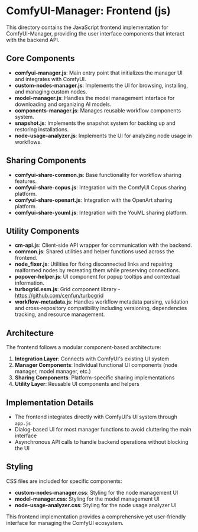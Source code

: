 # ComfyUI-Manager: Frontend (js)

This directory contains the JavaScript frontend implementation for ComfyUI-Manager, providing the user interface components that interact with the backend API.

## Core Components

- **comfyui-manager.js**: Main entry point that initializes the manager UI and integrates with ComfyUI.
- **custom-nodes-manager.js**: Implements the UI for browsing, installing, and managing custom nodes.
- **model-manager.js**: Handles the model management interface for downloading and organizing AI models.
- **components-manager.js**: Manages reusable workflow components system.
- **snapshot.js**: Implements the snapshot system for backing up and restoring installations.
- **node-usage-analyzer.js**: Implements the UI for analyzing node usage in workflows.

## Sharing Components

- **comfyui-share-common.js**: Base functionality for workflow sharing features.
- **comfyui-share-copus.js**: Integration with the ComfyUI Copus sharing platform.
- **comfyui-share-openart.js**: Integration with the OpenArt sharing platform.
- **comfyui-share-youml.js**: Integration with the YouML sharing platform.

## Utility Components

- **cm-api.js**: Client-side API wrapper for communication with the backend.
- **common.js**: Shared utilities and helper functions used across the frontend.
- **node_fixer.js**: Utilities for fixing disconnected links and repairing malformed nodes by recreating them while preserving connections.
- **popover-helper.js**: UI component for popup tooltips and contextual information.
- **turbogrid.esm.js**: Grid component library - https://github.com/cenfun/turbogrid
- **workflow-metadata.js**: Handles workflow metadata parsing, validation and cross-repository compatibility including versioning, dependencies tracking, and resource management.

## Architecture

The frontend follows a modular component-based architecture:

1. **Integration Layer**: Connects with ComfyUI's existing UI system
2. **Manager Components**: Individual functional UI components (node manager, model manager, etc.)
3. **Sharing Components**: Platform-specific sharing implementations
4. **Utility Layer**: Reusable UI components and helpers

## Implementation Details

- The frontend integrates directly with ComfyUI's UI system through `app.js`
- Dialog-based UI for most manager functions to avoid cluttering the main interface
- Asynchronous API calls to handle backend operations without blocking the UI

## Styling

CSS files are included for specific components:
- **custom-nodes-manager.css**: Styling for the node management UI
- **model-manager.css**: Styling for the model management UI
- **node-usage-analyzer.css**: Styling for the node usage analyzer UI

This frontend implementation provides a comprehensive yet user-friendly interface for managing the ComfyUI ecosystem.
